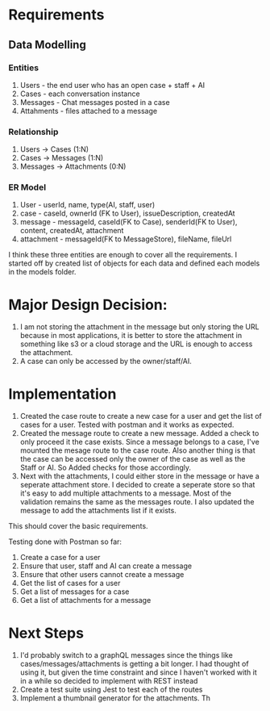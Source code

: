 # Requirements

## Data Modelling
### Entities
1. Users - the end user who has an open case + staff + AI
2. Cases - each conversation instance
3. Messages - Chat messages posted in a case
4. Attahments - files attached to a message

### Relationship
1. Users -> Cases (1:N)
2. Cases -> Messages (1:N)
3. Messages -> Attachments (0:N)

### ER Model
1. User - userId, name, type(AI, staff, user)
2. case - caseId, ownerId (FK to User), issueDescription, createdAt
3. message - messageId, caseId(FK to Case), senderId(FK to User), content, createdAt, attachment
4. attachment - messageId(FK to MessageStore), fileName, fileUrl

I think these three entities are enough to cover all the requirements. I started off by created list of objects for each data and defined each models in the models folder. 

# Major Design Decision:
1. I am not storing the attachment in the message but only storing the URL because in most applications, it is better to store the attachment in something like s3 or a cloud storage and the URL is enough to access the attachment.
2. A case can only be accessed by the owner/staff/AI.

# Implementation
1. Created the case route to create a new case for a user and get the list of cases for a user. Tested with postman and it works as expected. 
2. Created the message route to create a new message. Added a check to only proceed it the case exists. Since a message belongs to a case, I've mounted the mesage route to the case route. Also another thing is that the case can be accessed only the owner of the case as well as the Staff or AI. So Added checks for those accordingly. 
3. Next with the attachments, I could either store in the message or have a seperate attachment store. I decided to create a seperate store so that it's easy to add multiple attachments to a message. Most of the validation remains the same as the messages route. I also updated the message to add the attachments list if it exists. 

This should cover the basic requirements.

Testing done with Postman so far:
1. Create a case for a user
2. Ensure that user, staff and AI can create a message
3. Ensure that other users cannot create a message
4. Get the list of cases for a user
5. Get a list of messages for a case
6. Get a list of attachments for a message


# Next Steps
1. I'd probably switch to a graphQL messages since the things like cases/messages/attachments is getting a bit longer. I had thought of using it, but given the time constraint and since I haven't worked with it in a while so decided to implement with REST instead
2. Create a test suite using Jest to test each of the routes
3. Implement a thumbnail generator for the attachments. Th





